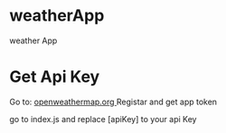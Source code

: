 # weatherApp
weather App

<h1> Get Api Key </h1>
Go to: <a href="https://openweathermap.org/current">openweathermap.org </a>
Registar and get app token

go to index.js and replace [apiKey] to your api Key

